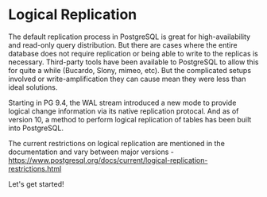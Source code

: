 # Logical Replication
The default replication process in PostgreSQL is great for high-availability and read-only query distribution. But there are cases where the entire database does not require replication or being able to write to the replicas is necessary. Third-party tools have been available to PostgreSQL to allow this for quite a while (Bucardo, Slony, mimeo, etc).  But the complicated setups involved or write-amplification they can cause mean they were less than ideal solutions.

Starting in PG 9.4, the WAL stream introduced a new mode to provide logical change information via its native replication protocal. And as of version 10, a method to perform logical replication of tables has been built into PostgreSQL.

The current restrictions on logical replication are mentioned in the documentation and vary between major versions - https://www.postgresql.org/docs/current/logical-replication-restrictions.html

Let's get started!
